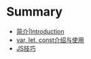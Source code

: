 # Summary

* [简介|Introduction](README.md)
* [var, let, const介绍与使用](page1.md)
* [JS技巧](page2.md)
<!-- * [true or false](page4.md) -->